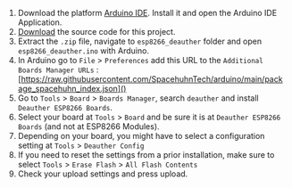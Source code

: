 1. Download the platform [Arduino IDE](https://www.arduino.cc/en/main/software). Install it and open the Arduino IDE Application.
2. [Download](https://github.com/SpacehuhnTech/esp8266_deauther/archive/v2.zip) the source code for this project.
3. Extract the `.zip` file, navigate to `esp8266_deauther` folder and open `esp8266_deauther.ino` with Arduino.
4. In Arduino go to `File` > `Preferences` add this URL to the `Additional Boards Manager URLs` :
[https://raw.githubusercontent.com/SpacehuhnTech/arduino/main/package_spacehuhn_index.json]()
5. Go to `Tools` > `Board` > `Boards Manager`, search `deauther` and install `Deauther ESP8266 Boards`.
6. Select your board at `Tools` > `Board` and be sure it is at `Deauther ESP8266 Boards` (and not at ESP8266 Modules).
7. Depending on your board, you might have to select a configuration setting at `Tools` > `Deauther Config`
8. If you need to reset the settings from a prior installation, make sure to select `Tools` > `Erase Flash` > `All Flash Contents`
9. Check your upload settings and press upload.
